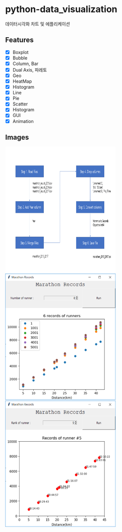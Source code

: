 # python-data_visualization

데이터시각화 차트 및 에플리케이션

## Features

- [x] Boxplot
- [x] Bubble
- [x] Column, Bar
- [x] Dual Axis, 파레토
- [x] Geo
- [x] HeatMap
- [x] Histogram
- [x] Line
- [x] Pie
- [x] Scatter
- [x] Histogram
- [x] GUI
- [x] Animation

## Images

<img src="/images/capture01.png" width="350px" height="400px" title="px(픽셀) 크기 설정" alt="capture1"></img><br/>
<img src="/images/capture02.PNG" width="350px" height="400px" title="px(픽셀) 크기 설정" alt="capture2"></img><br/>
<img src="/images/capture03.PNG" width="350px" height="400px" title="px(픽셀) 크기 설정" alt="capture3"></img>
